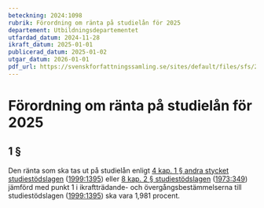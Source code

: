 ```yaml
---
beteckning: 2024:1098
rubrik: Förordning om ränta på studielån för 2025
departement: Utbildningsdepartementet
utfardad_datum: 2024-11-28
ikraft_datum: 2025-01-01
publicerad_datum: 2025-01-02
utgar_datum: 2026-01-01
pdf_url: https://svenskforfattningssamling.se/sites/default/files/sfs/2024-11/SFS2024-1098.pdf
---
```


# Förordning om ränta på studielån för 2025

## 1 §

Den ränta som ska tas ut på studielån enligt [4 kap. 1 § andra stycket studiestödslagen](https://selex.se/eli/sfs/1999/1395#kap4.1) ([1999:1395](https://selex.se/eli/sfs/1999/1395)) eller [8 kap. 2 § studiestödslagen](https://selex.se/eli/sfs/1999/1395#kap8.2) ([1973:349](https://selex.se/eli/sfs/1973/349)) jämförd med punkt 1 i ikraftträdande- och övergångsbestämmelserna till studiestödslagen ([1999:1395](https://selex.se/eli/sfs/1999/1395)) ska vara 1,981 procent.